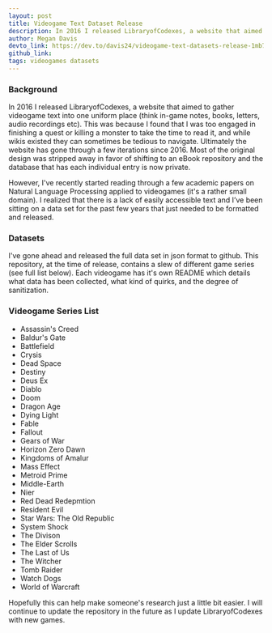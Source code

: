 ```yaml
---
layout: post
title: Videogame Text Dataset Release
description: In 2016 I released LibraryofCodexes, a website that aimed to gather videogame text into one uniform place (think in-game notes, books, letters, audio recordings etc). This was because I found that I was too engaged in finishing a quest or killing a monster to take the time to read it, and while wikis existed they can sometimes be tedious to navigate...
author: Megan Davis
devto_link: https://dev.to/davis24/videogame-text-datasets-release-1mb7
github_link: 
tags: videogames datasets
---
```


### Background

In 2016 I released LibraryofCodexes, a website that aimed to gather videogame text into one uniform place (think in-game notes, books, letters, audio recordings etc). This was because I found that I was too engaged in finishing a quest or killing a monster to take the time to read it, and while wikis existed they can sometimes be tedious to navigate. Ultimately the website has gone through a few iterations since 2016. Most of the original design was stripped away in favor of shifting to an eBook repository and the database that has each individual entry is now private.

However, I've recently started reading through a few academic papers on Natural Language Processing applied to videogames (it's a rather small domain). I realized that there is a lack of easily accessible text and I’ve been sitting on a data set for the past few years that just needed to be formatted and released.

### Datasets

I've gone ahead and released the full data set in json format to github. This repository, at the time of release, contains a slew of different game series (see full list below). Each videogame has it's own README which details what data has been collected, what kind of quirks, and the degree of sanitization.

### Videogame Series List

- Assassin's Creed
- Baldur's Gate
- Battlefield
- Crysis
- Dead Space
- Destiny
- Deus Ex
- Diablo
- Doom
- Dragon Age
- Dying Light
- Fable
- Fallout
- Gears of War
- Horizon Zero Dawn
- Kingdoms of Amalur
- Mass Effect
- Metroid Prime
- Middle-Earth
- Nier
- Red Dead Redepmtion
- Resident Evil
- Star Wars: The Old Republic
- System Shock
- The Divison
- The Elder Scrolls
- The Last of Us
- The Witcher
- Tomb Raider
- Watch Dogs
- World of Warcraft

Hopefully this can help make someone's research just a little bit easier. I will continue to update the repository in the future as I update LibraryofCodexes with new games.
